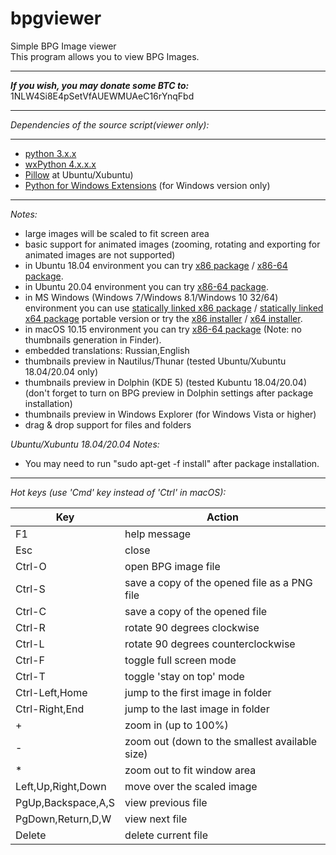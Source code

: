 bpgviewer
===========  
Simple BPG Image viewer  
This program allows you to view BPG Images.  
  
---  
_**If you wish, you may donate some BTC to:**_ 1NLW4Si8E4pSetVfAUEWMUAeC16rYnqFbd  
  
---  

_Dependencies of the source script(viewer only):_  

---  
* [python 3.x.x](https://www.python.org/)  
* [wxPython 4.x.x.x](http://www.wxpython.org/)  
* [Pillow](https://pillow.readthedocs.org/) at Ubuntu/Xubuntu)  
* [Python for Windows Extensions](http://sourceforge.net/projects/pywin32/) (for Windows version only)

---
_Notes:_  
- large images will be scaled to fit screen area  
- basic support for animated images (zooming, rotating and exporting for animated images are not supported)  
- in Ubuntu 18.04 environment you can try [x86 package](https://github.com/asimba/pybpgviewer/releases/download/v1.28/bpgviewer-1.28-ubuntu-18.04-i386.deb) / [x86-64 package](https://github.com/asimba/pybpgviewer/releases/download/v1.28/bpgviewer-1.28-ubuntu-18.04-amd64.deb).  
- in Ubuntu 20.04 environment you can try [x86-64 package](https://github.com/asimba/pybpgviewer/releases/download/v1.28/bpgviewer-1.28-ubuntu-20.04-amd64.deb).  
- in MS Windows (Windows 7/Windows 8.1/Windows 10 32/64) environment you can use [statically linked x86 package](https://github.com/asimba/pybpgviewer/releases/download/v1.28/bpgviewer-1.28-win32-portable.7z) / [statically linked x64 package](https://github.com/asimba/pybpgviewer/releases/download/v1.28/bpgviewer-1.28-win64-portable.7z) portable version or try the [x86 installer](https://github.com/asimba/pybpgviewer/releases/download/v1.28/bpgviewer-1.28-win32-setup.exe) / [x64 installer](https://github.com/asimba/pybpgviewer/releases/download/v1.28/bpgviewer-1.28-win64-setup.exe).  
- in macOS 10.15 environment you can try [x86-64 package](https://github.com/asimba/pybpgviewer/releases/download/v1.28/bpgviewer-1.28-macos-10.15.dmg) (Note: no thumbnails generation in Finder).  
- embedded translations: Russian,English  
- thumbnails preview in Nautilus/Thunar (tested Ubuntu/Xubuntu 18.04/20.04 only)  
- thumbnails preview in Dolphin (KDE 5) (tested Kubuntu 18.04/20.04) (don't forget to turn on BPG preview in Dolphin settings after package installation)  
- thumbnails preview in Windows Explorer (for Windows Vista or higher)  
- drag & drop support for files and folders  

_Ubuntu/Xubuntu 18.04/20.04 Notes:_  
* You may need to run "sudo apt-get -f install" after package installation.  

---
_Hot keys (use 'Cmd' key instead of 'Ctrl' in macOS):_  

Key  | Action
----- | ------  
F1 | help message  
Esc | close  
Ctrl-O | open BPG image file  
Ctrl-S | save a copy of the opened file as a PNG file  
Ctrl-C | save a copy of the opened file  
Ctrl-R | rotate 90 degrees clockwise  
Ctrl-L | rotate 90 degrees counterclockwise  
Ctrl-F | toggle full screen mode  
Ctrl-T | toggle 'stay  on  top' mode  
Ctrl-Left,Home | jump to the first image in folder  
Ctrl-Right,End | jump to the last image in folder  
\+ | zoom in (up to 100%)  
\- | zoom out (down to the smallest available size)  
\* | zoom out to fit window area
Left,Up,Right,Down | move over the scaled image  
PgUp,Backspace,A,S | view previous file  
PgDown,Return,D,W | view next file  
Delete | delete current file  
